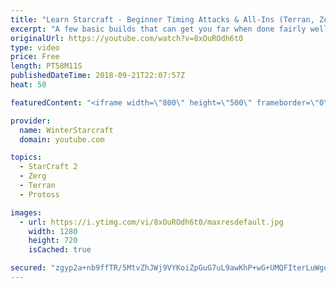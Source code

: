 ```yaml
---
title: "Learn Starcraft - Beginner Timing Attacks & All-Ins (Terran, Zerg & Protoss)"
excerpt: "A few basic builds that can get you far when done fairly well. Also important is how not to overextend and lose everything."
originalUrl: https://youtube.com/watch?v=8xOuROdh6t0
type: video
price: Free
length: PT58M11S
publishedDateTime: 2018-09-21T22:07:57Z
heat: 50

featuredContent: "<iframe width=\"800\" height=\"500\" frameborder=\"0\" src=\"https://www.youtube.com/embed/8xOuROdh6t0\" allow=\"accelerometer; autoplay; encrypted-media; gyroscope; picture-in-picture\" allowfullscreen></iframe>"

provider:
  name: WinterStarcraft
  domain: youtube.com

topics:
  - StarCraft 2
  - Zerg
  - Terran
  - Protoss

images:
  - url: https://i.ytimg.com/vi/8xOuROdh6t0/maxresdefault.jpg
    width: 1280
    height: 720
    isCached: true

secured: "zgyp2a+nb9ffTR/5MtvZhJWj9VYKoiZpGuG7uL9awKhP+wG+UMQFIterLuWgoT8wlGGX/A9HRWvBlak3tc35QW2D4qH2El+MVUVuy+JLfUlyePpOH2tFL5rhhOnbsjI/4De1sd293O0j1eXp9zm6EyE2DFXuoLPPC1vihvBnAXtCQQVEdAu0gXCMQO3WkUaqbZV9gTIXVfb3DlR2iVnjOD8JcFYqXwm0DflSiug0rwYFMoHcWt7FFX9hpjJrpovEV4Hc495tnZsYOZoprk2unWhh4r/DWMeXazxO5rV9sYF2xG19wl1vXZtIw0OShFwTF5fNJ/WZVygPNpO4vBLn01E/JvXbmIK07cUhdTgfoXq2jvfoNdKAnH1cain5TO2BPIQ8aPp834j5YcbTmtAu3VrElmbJIdx4N3Q70lMtBrg=;zhLJaORbDeburqmgBkBMcA=="
---
```


